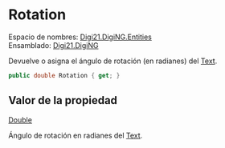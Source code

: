 # Rotation

Espacio de nombres: [Digi21.DigiNG.Entities](../../../)  
Ensamblado: [Digi21.DigiNG](../../../../)

Devuelve o asigna el ángulo de rotación \(en radianes\) del [Text](../).

```csharp
public double Rotation { get; }
```

## Valor de la propiedad

[Double](https://docs.microsoft.com/en-us/dotnet/api/system.double?view=net-5.0)

Ángulo de rotación en radianes del [Text](../).



